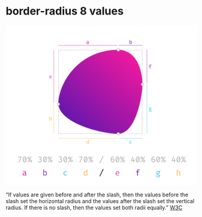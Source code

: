 # border-radius 8 values

![border-radius 8 values](../../images/2467d58953f702db51342a8788f8d0a5083ff2ce952455a5c7e6790759d9a4b4.png)

“If values are given before and after the slash, then the values before the slash set the horizontal radius and the values after the slash set the vertical radius. If there is no slash, then the
values set both radii equally.” [W3C](https://www.w3.org/TR/css-backgrounds-3/#border-radius)
